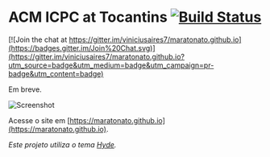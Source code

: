 # ACM ICPC at Tocantins [![Build Status](https://travis-ci.org/maratonato/maratonato.github.io.svg)](https://travis-ci.org/maratonato/maratonato.github.io)

[![Join the chat at https://gitter.im/viniciusaires7/maratonato.github.io](https://badges.gitter.im/Join%20Chat.svg)](https://gitter.im/viniciusaires7/maratonato.github.io?utm_source=badge&utm_medium=badge&utm_campaign=pr-badge&utm_content=badge)

Em breve.

![Screenshot](images/screenshot-home.png)


Acesse o site em [https://maratonato.github.io](https://maratonato.github.io).

_Este projeto utiliza o tema [Hyde](http://hyde.getpoole.com/)._


